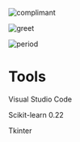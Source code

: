 ![complimant](https://user-images.githubusercontent.com/64541739/159488449-266c2cb1-f485-48dc-bc5b-6796a827e1a3.png)

![greet](https://user-images.githubusercontent.com/64541739/159488455-2ed313c3-517d-4bc8-8f91-e6dec5d01e9f.png)

![period](https://user-images.githubusercontent.com/64541739/159488460-3aab573d-962a-4d23-9a6c-c20a7ae57129.png)

# Tools

Visual Studio Code

Scikit-learn 0.22

Tkinter
